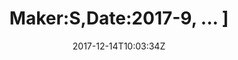 ---
title: 'Maker:S,Date:2017-9, ... ]'
draft: false
path: 05-the-caribbiean/IMG_20171214_100334.jpg
description: ''
date: 2017-12-14T10:03:34Z
location: [12.639219444444445, -61.394127777777776]
size: 4032x3024
catergory: the-caribbiean
--- 
